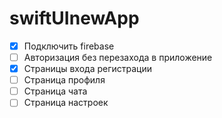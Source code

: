 # swiftUInewApp

- [x] Подключить firebase
- [ ] Авторизация без перезахода в приложение
- [x] Страницы входа регистрации
- [ ] Страница профиля
- [ ] Страница чата
- [ ] Страница настроек
